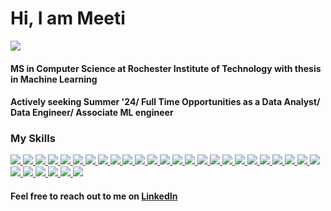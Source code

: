 # Hi, I am Meeti

![](https://komarev.com/ghpvc/?username=your-github-meetidixit&color=blueviolet)

#### MS in Computer Science at Rochester Institute of Technology with thesis in Machine Learning

#### Actively seeking Summer '24/ Full Time Opportunities as a Data Analyst/ Data Engineer/ Associate ML engineer

<!--[![Meeti's GitHub stats](https://github-readme-stats.vercel.app/api?username=meetidixit)](https://github.com/meetidixt/github-readme-stats)-->

<!--<a href="https://github.com/meetidixit">
  <img align="center" src="https://github-readme-stats.vercel.app/api/top-langs/?username=meetidixit&theme=cobalt&langs_count=8&layout=compact" />
</a>-->

### My Skills
<a href="https://github.com/meetidixit">
<img src="https://img.shields.io/badge/python%20-%2314354C.svg?&style=for-the-badge&logo=python&logoColor=white"/>
</a>
<a href="https://github.com/meetidixit">
<img src="https://img.shields.io/badge/R-%23276DC3.svg?&style=for-the-badge&logo=R&logoColor=white"/>
</a>
<a href="https://github.com/meetidixit">
    <img src="https://img.shields.io/badge/MATLAB-%230076A8.svg?&style=for-the-badge&logo=mathworks&logoColor=white"/>
</a>

<a href="https://github.com/meetidixit">
<img src="https://img.shields.io/badge/java-%23ED8B00.svg?&style=for-the-badge&logo=java&logoColor=white"/>
</a>
<a href="https://github.com/meetidixit">
<img src="https://img.shields.io/badge/c%20-%23F05033.svg?&style=for-the-badge&logo=c%2B%2B&ogoColor=white"/>
</a>
<a href="https://github.com/meetidixit">
<img src="https://img.shields.io/badge/c++%20-%2300599C.svg?&style=for-the-badge&logo=c%2B%2B&ogoColor=white"/>
</a>
<a href="https://github.com/meetidixit">
<img src="https://img.shields.io/badge/html5%20-%23E34F26.svg?&style=for-the-badge&logo=html5&logoColor=white"/>
</a>
<a href="https://github.com/meetidixit">
<img src="https://img.shields.io/badge/css3%20-%231572B6.svg?&style=for-the-badge&logo=css3&logoColor=white"/>
</a>
<a href="https://github.com/meetidixit">
<img src="https://img.shields.io/badge/less%20-%231572B6.svg?&style=for-the-badge&logo=less&logoColor=white"/>
</a>
<!-- <a href="https://github.com/meetidixit">
<img src="https://img.shields.io/badge/bootstrap%20-%23563D7C.svg?&style=for-the-badge&logo=bootstrap&logoColor=white"/>
</a> -->
<a href="https://github.com/meetidixit">
<img src="https://img.shields.io/badge/javascript%20-%23323330.svg?&style=for-the-badge&logo=javascript&logoColor=%23F7DF1E"/>
</a>
<a href="https://github.com/meetidixit">
<img src="https://img.shields.io/badge/typescript%20-%23323330.svg?&style=for-the-badge&logo=typescript&logoColor=%23F7DF1E"/>
</a>
<a href="https://github.com/meetidixit">
<img src="https://img.shields.io/badge/git%20-%23F05033.svg?&style=for-the-badge&logo=git&logoColor=white"/>
</a>
<a href="https://github.com/meetidixit">
<img src="https://img.shields.io/badge/github%20-%23121011.svg?&style=for-the-badge&logo=github&logoColor=white"/>
</a>
<a href="https://github.com/meetidixit">
<img src="https://img.shields.io/badge/mysql-%2300f.svg?&style=for-the-badge&logo=mysql&logoColor=white"/>
</a>
<a href="https://github.com/meetidixit">
<img src="https://img.shields.io/badge/postgres-%23316192.svg?&style=for-the-badge&logo=postgresql&logoColor=white"/>
</a>
<a href="https://github.com/meetidixit">
<img src ="https://img.shields.io/badge/sqlite-%3121011.svg?&style=for-the-badge&logo=sqlite&logoColor=white"/>
</a>
<a href="https://github.com/meetidixit">
<img src="https://img.shields.io/badge/MongoDB-%2347A248.svg?&style=for-the-badge&logo=mongodb&logoColor=white"/>
</a>
<a href="https://github.com/meetidixit">
<img src="https://img.shields.io/badge/Angular-%23DD0031.svg?&style=for-the-badge&logo=angular&logoColor=white"/>
</a>
<a href="https://github.com/meetidixit">
<img src="https://img.shields.io/badge/CUDA-%2376B900.svg?&style=for-the-badge&logo=nvidia&logoColor=white"/>
</a>
<a href="https://github.com/meetidixit">
<img src="https://img.shields.io/badge/Jupyter%20-%23F37626.svg?&style=for-the-badge&logo=Jupyter&logoColor=white" />
</a>
<a href="https://github.com/meetidixit">
<img src="https://img.shields.io/badge/Keras%20-%23D00000.svg?&style=for-the-badge&logo=Keras&logoColor=white"/>
</a>
<a href="https://github.com/meetidixit">
<img src="https://img.shields.io/badge/TensorFlow%20-%23FF6F00.svg?&style=for-the-badge&logo=TensorFlow&logoColor=white" />
</a>
<a href="https://github.com/meetidixit">
<img src="https://img.shields.io/badge/PyTorch%20-%23EE4C2C.svg?&style=for-the-badge&logo=PyTorch&logoColor=white" />
</a>
<a href="https://github.com/meetidixit">
<img src="https://img.shields.io/badge/OpenCV-%235C3EE8.svg?&style=for-the-badge&logo=opencv&logoColor=white"/>
</a>
<a href="https://github.com/meetidixit">
<img src="https://img.shields.io/badge/pandas%20-%23150458.svg?&style=for-the-badge&logo=pandas&logoColor=white" />
</a>
<a href="https://github.com/meetidixit">
<img src="https://img.shields.io/badge/numpy-%23013243.svg?&style=for-the-badge&logo=numpy&logoColor=white"/>
</a>
<a href="https://github.com/meetidixit">
<img src="https://img.shields.io/badge/jax-%236e4ca1.svg?&style=for-the-badge&logo=jax&logoColor=white"/>
</a>
<a href="https://github.com/meetidixit">
<img src="https://img.shields.io/badge/Looker-%2336A64F.svg?&style=for-the-badge&logo=looker&logoColor=white"/>
</a>
<a href="https://github.com/meetidixit">
<img src="https://img.shields.io/badge/Domo-%23009EE3.svg?&style=for-the-badge&logo=domo&logoColor=white"/>
</a>
<a href="https://github.com/meetidixit">
<img src="https://img.shields.io/badge/Tableau-%23E97627.svg?&style=for-the-badge&logo=tableau&logoColor=white"/>
</a>
<a href="https://github.com/meetidixit">
<img src="https://img.shields.io/badge/Power%20BI-%23F2C811.svg?&style=for-the-badge&logo=powerbi&logoColor=white"/>
</a>


#### Feel free to reach out to me on [LinkedIn](https://www.linkedin.com/in/meeti-dixit/)
